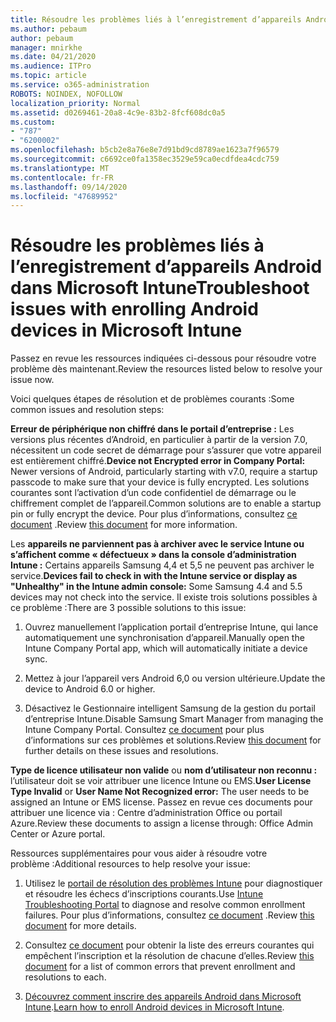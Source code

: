 ```yaml
---
title: Résoudre les problèmes liés à l’enregistrement d’appareils Android dans Microsoft Intune
ms.author: pebaum
author: pebaum
manager: mnirkhe
ms.date: 04/21/2020
ms.audience: ITPro
ms.topic: article
ms.service: o365-administration
ROBOTS: NOINDEX, NOFOLLOW
localization_priority: Normal
ms.assetid: d0269461-20a8-4c9e-83b2-8fcf608dc0a5
ms.custom:
- "787"
- "6200002"
ms.openlocfilehash: b5cb2e8a76e8e7d91bd9cd8789ae1623a7f96579
ms.sourcegitcommit: c6692ce0fa1358ec3529e59ca0ecdfdea4cdc759
ms.translationtype: MT
ms.contentlocale: fr-FR
ms.lasthandoff: 09/14/2020
ms.locfileid: "47689952"
---
```

# <a name="troubleshoot-issues-with-enrolling-android-devices-in-microsoft-intune"></a><span data-ttu-id="bb4a2-102">Résoudre les problèmes liés à l’enregistrement d’appareils Android dans Microsoft Intune</span><span class="sxs-lookup"><span data-stu-id="bb4a2-102">Troubleshoot issues with enrolling Android devices in Microsoft Intune</span></span>

<span data-ttu-id="bb4a2-103">Passez en revue les ressources indiquées ci-dessous pour résoudre votre problème dès maintenant.</span><span class="sxs-lookup"><span data-stu-id="bb4a2-103">Review the resources listed below to resolve your issue now.</span></span>
  
<span data-ttu-id="bb4a2-104">Voici quelques étapes de résolution et de problèmes courants :</span><span class="sxs-lookup"><span data-stu-id="bb4a2-104">Some common issues and resolution steps:</span></span>
  
 <span data-ttu-id="bb4a2-105">**Erreur de périphérique non chiffré dans le portail d’entreprise :** Les versions plus récentes d’Android, en particulier à partir de la version 7.0, nécessitent un code secret de démarrage pour s’assurer que votre appareil est entièrement chiffré.</span><span class="sxs-lookup"><span data-stu-id="bb4a2-105">**Device not Encrypted error in Company Portal:** Newer versions of Android, particularly starting with v7.0, require a startup passcode to make sure that your device is fully encrypted.</span></span> <span data-ttu-id="bb4a2-106">Les solutions courantes sont l’activation d’un code confidentiel de démarrage ou le chiffrement complet de l’appareil.</span><span class="sxs-lookup"><span data-stu-id="bb4a2-106">Common solutions are to enable a startup pin or fully encrypt the device.</span></span> <span data-ttu-id="bb4a2-107">Pour plus d’informations, consultez [ce document](https://docs.microsoft.com/intune-user-help/your-device-appears-encrypted-but-cp-says-otherwise-android) .</span><span class="sxs-lookup"><span data-stu-id="bb4a2-107">Review [this document](https://docs.microsoft.com/intune-user-help/your-device-appears-encrypted-but-cp-says-otherwise-android) for more information.</span></span>
  
 <span data-ttu-id="bb4a2-108">Les **appareils ne parviennent pas à archiver avec le service Intune ou s’affichent comme « défectueux » dans la console d’administration Intune :** Certains appareils Samsung 4,4 et 5,5 ne peuvent pas archiver le service.</span><span class="sxs-lookup"><span data-stu-id="bb4a2-108">**Devices fail to check in with the Intune service or display as "Unhealthy" in the Intune admin console:** Some Samsung 4.4 and 5.5 devices may not check into the service.</span></span> <span data-ttu-id="bb4a2-109">Il existe trois solutions possibles à ce problème :</span><span class="sxs-lookup"><span data-stu-id="bb4a2-109">There are 3 possible solutions to this issue:</span></span>
  
1. <span data-ttu-id="bb4a2-110">Ouvrez manuellement l’application portail d’entreprise Intune, qui lance automatiquement une synchronisation d’appareil.</span><span class="sxs-lookup"><span data-stu-id="bb4a2-110">Manually open the Intune Company Portal app, which will automatically initiate a device sync.</span></span>

2. <span data-ttu-id="bb4a2-111">Mettez à jour l’appareil vers Android 6,0 ou version ultérieure.</span><span class="sxs-lookup"><span data-stu-id="bb4a2-111">Update the device to Android 6.0 or higher.</span></span>

3. <span data-ttu-id="bb4a2-112">Désactivez le Gestionnaire intelligent Samsung de la gestion du portail d’entreprise Intune.</span><span class="sxs-lookup"><span data-stu-id="bb4a2-112">Disable Samsung Smart Manager from managing the Intune Company Portal.</span></span> <span data-ttu-id="bb4a2-113">Consultez [ce document](https://docs.microsoft.com/intune-classic/troubleshoot/troubleshoot-device-enrollment-in-intune#devices-fail-to-check-in-with-the-intune-service-and-display-as-unhealthy-in-the-intune-admin-console) pour plus d’informations sur ces problèmes et solutions.</span><span class="sxs-lookup"><span data-stu-id="bb4a2-113">Review [this document](https://docs.microsoft.com/intune-classic/troubleshoot/troubleshoot-device-enrollment-in-intune#devices-fail-to-check-in-with-the-intune-service-and-display-as-unhealthy-in-the-intune-admin-console) for further details on these issues and resolutions.</span></span>

 <span data-ttu-id="bb4a2-114">**Type de licence utilisateur non valide** ou **nom d’utilisateur non reconnu :** l’utilisateur doit se voir attribuer une licence Intune ou EMS.</span><span class="sxs-lookup"><span data-stu-id="bb4a2-114">**User License Type Invalid** or **User Name Not Recognized error:** The user needs to be assigned an Intune or EMS license.</span></span> <span data-ttu-id="bb4a2-115">Passez en revue ces documents pour attribuer une licence via : Centre d’administration Office ou portail Azure.</span><span class="sxs-lookup"><span data-stu-id="bb4a2-115">Review these documents to assign a license through: Office Admin Center or Azure portal.</span></span>
  
<span data-ttu-id="bb4a2-116">Ressources supplémentaires pour vous aider à résoudre votre problème :</span><span class="sxs-lookup"><span data-stu-id="bb4a2-116">Additional resources to help resolve your issue:</span></span>
  
1. <span data-ttu-id="bb4a2-117">Utilisez le [portail de résolution des problèmes Intune](https://devicemanagement.microsoft.com/#blade/Microsoft_Intune_DeviceSettings/TroubleshootBlade) pour diagnostiquer et résoudre les échecs d’inscriptions courants.</span><span class="sxs-lookup"><span data-stu-id="bb4a2-117">Use [Intune Troubleshooting Portal](https://devicemanagement.microsoft.com/#blade/Microsoft_Intune_DeviceSettings/TroubleshootBlade) to diagnose and resolve common enrollment failures.</span></span> <span data-ttu-id="bb4a2-118">Pour plus d’informations, consultez [ce document](https://docs.microsoft.com/intune/help-desk-operators) .</span><span class="sxs-lookup"><span data-stu-id="bb4a2-118">Review [this document](https://docs.microsoft.com/intune/help-desk-operators) for more details.</span></span>

2. <span data-ttu-id="bb4a2-119">Consultez [ce document](https://docs.microsoft.com/intune-classic/Troubleshoot/troubleshoot-device-enrollment-in-intune) pour obtenir la liste des erreurs courantes qui empêchent l’inscription et la résolution de chacune d’elles.</span><span class="sxs-lookup"><span data-stu-id="bb4a2-119">Review [this document](https://docs.microsoft.com/intune-classic/Troubleshoot/troubleshoot-device-enrollment-in-intune) for a list of common errors that prevent enrollment and resolutions to each.</span></span>

3. <span data-ttu-id="bb4a2-120">[Découvrez comment inscrire des appareils Android dans Microsoft Intune](https://docs.microsoft.com/intune/android-enroll).</span><span class="sxs-lookup"><span data-stu-id="bb4a2-120">[Learn how to enroll Android devices in Microsoft Intune](https://docs.microsoft.com/intune/android-enroll).</span></span>
